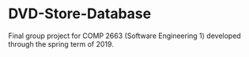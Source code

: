 # DVD-Store-Database
Final group project for COMP 2663 (Software Engineering 1) developed through the spring term of 2019.
